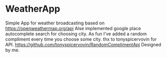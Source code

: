 # WeatherApp
Simple App for weather broadcasting based on https://openweathermap.org/api
Alse implemented google place autocomplete search for choosing city.
As fun I've added a random compliment every time you choose some city. thx to tonyspicervovin for API. https://github.com/tonyspicervovin/RandomComplimentApi
Designed by me.
